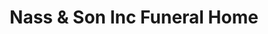---
title: "Nass & Son Inc Funeral Home"
url: /huntingburg/nass-and-son-inc-funeral-home/
shop: funeral directors
---